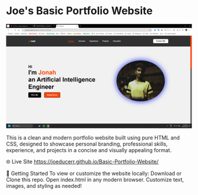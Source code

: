 # Joe's Basic Portfolio Website

![Uploading image.png…](image.png)

This is a clean and modern portfolio website built using pure HTML and CSS, designed to showcase personal branding, professional skills, experience, and projects in a concise and visually appealing format.

🌐 Live Site
https://joeducerr.github.io/Basic-Portfolio-Website/

🚀 Getting Started
To view or customize the website locally:
Download or Clone this repo.
Open index.html in any modern browser.
Customize text, images, and styling as needed!
